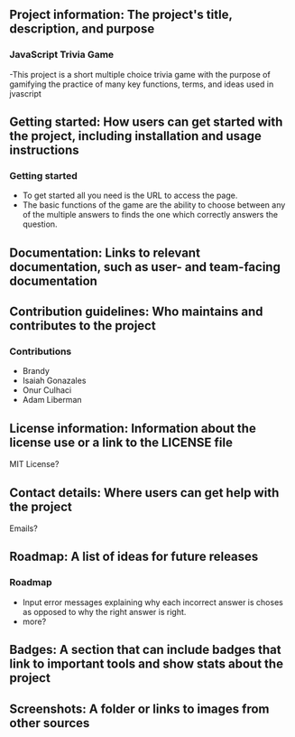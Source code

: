 ## Project information: The project's title, description, and purpose 
### JavaScript Trivia Game
-This project is a short multiple choice trivia game with the purpose of gamifying the practice of many key functions, terms, and ideas used in jvascript
## Getting started: How users can get started with the project, including installation and usage instructions
### Getting started
- To get started all you need is the URL to access the page.
- The basic functions of the game are the ability to choose between any of the multiple answers to finds the one which correctly answers the question.
## Documentation: Links to relevant documentation, such as user- and team-facing documentation 
## Contribution guidelines: Who maintains and contributes to the project 
### Contributions 
- Brandy
- Isaiah Gonazales
- Onur Culhaci
- Adam Liberman
## License information: Information about the license use or a link to the LICENSE file 
MIT License?
## Contact details: Where users can get help with the project 
Emails?
## Roadmap: A list of ideas for future releases 
### Roadmap
- Input error messages explaining why each incorrect answer is choses as opposed to why the right answer is right.
- more?
## Badges: A section that can include badges that link to important tools and show stats about the project 
## Screenshots: A folder or links to images from other sources 
